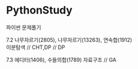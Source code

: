 # PythonStudy
파이썬 문제풀기

7.2 나무자르기(2805), 나무자르기(13263), 연속합(1912)  
이분탐색 // CHT,DP // DP

7.3 에디터(1406), 수들의합(1789)
자료구조 // GA
